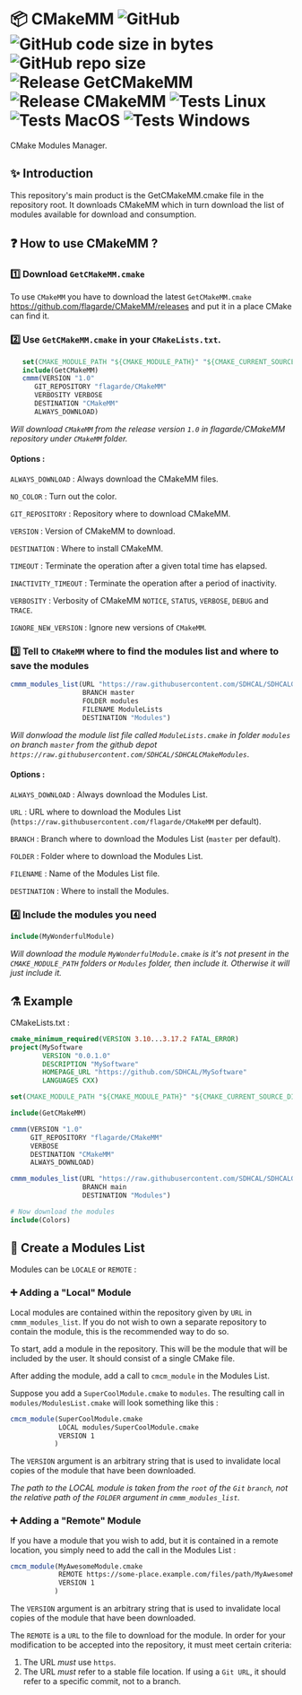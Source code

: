 # 📦 CMakeMM ![GitHub](https://img.shields.io/github/license/flagarde/CMakeMM) ![GitHub code size in bytes](https://img.shields.io/github/languages/code-size/flagarde/CMakeMM) ![GitHub repo size](https://img.shields.io/github/repo-size/flagarde/CMakeMM) ![Release GetCMakeMM](https://github.com/flagarde/CMakeMM/workflows/Release%20GetCMakeMM/badge.svg) ![Release CMakeMM](https://github.com/flagarde/CMakeMM/workflows/Release%20CMakeMM/badge.svg) ![Tests Linux](https://github.com/flagarde/CMakeMM/workflows/Tests%20Linux/badge.svg) ![Tests MacOS](https://github.com/flagarde/CMakeMM/workflows/Tests%20MacOS/badge.svg) ![Tests Windows](https://github.com/flagarde/CMakeMM/workflows/Tests%20Windows/badge.svg) #

CMake Modules Manager.

## ✨ Introduction
This repository's main product is the GetCMakeMM.cmake file in the repository root. It downloads CMakeMM which in turn download the list of modules available for download and consumption.

## ❓ How to use CMakeMM ?

### 1️⃣ Download `GetCMakeMM.cmake`
To use `CMakeMM` you have to download the latest `GetCMakeMM.cmake` https://github.com/flagarde/CMakeMM/releases and put it in a place CMake can find it.

### 2️⃣ Use `GetCMakeMM.cmake` in your `CMakeLists.txt`.
 ```cmake
	set(CMAKE_MODULE_PATH "${CMAKE_MODULE_PATH}" "${CMAKE_CURRENT_SOURCE_DIR}/cmake")
	include(GetCMakeMM)
	cmmm(VERSION "1.0" 
       GIT_REPOSITORY "flagarde/CMakeMM"
       VERBOSITY VERBOSE 
       DESTINATION "CMakeMM" 
       ALWAYS_DOWNLOAD)
 ```
 *Will download `CMakeMM` from the release version `1.0` in flagarde/CMakeMM repository under `CMakeMM` folder.*
 
 #### Options :
 `ALWAYS_DOWNLOAD` : Always download the CMakeMM files.
 
 `NO_COLOR` : Turn out the color.
 
 `GIT_REPOSITORY` : Repository where to download CMakeMM.
 
 `VERSION` : Version of CMakeMM to download.
 
 `DESTINATION` : Where to install CMakeMM.
 
 `TIMEOUT` : Terminate the operation after a given total time has elapsed.
 
 `INACTIVITY_TIMEOUT` : Terminate the operation after a period of inactivity.
 
 `VERBOSITY` : Verbosity of CMakeMM `NOTICE`, `STATUS`, `VERBOSE`, `DEBUG` and `TRACE`.
 
 `IGNORE_NEW_VERSION` : Ignore new versions of `CMakeMM`.
 
 ### 3️⃣ Tell to `CMakeMM` where to find the modules list and where to save the modules
 ```cmake
 cmmm_modules_list(URL "https://raw.githubusercontent.com/SDHCAL/SDHCALCMakeModules" 
                   BRANCH master
                   FOLDER modules
                   FILENAME ModuleLists
                   DESTINATION "Modules")
 ```
 *Will donwload the module list file called `ModuleLists.cmake` in folder `modules` on branch `master` from the github depot `https://raw.githubusercontent.com/SDHCAL/SDHCALCMakeModules`*. 
 
 #### Options :
 `ALWAYS_DOWNLOAD` : Always download the Modules List.
 
 `URL` : URL where to download the Modules List (`https://raw.githubusercontent.com/flagarde/CMakeMM` per default).
 
 `BRANCH` : Branch where to download the Modules List (`master` per default).
 
 `FOLDER` : Folder where to download the Modules List.
 
 `FILENAME` : Name of the Modules List file.
 
 `DESTINATION` : Where to install the Modules.
 
 ### 4️⃣ Include the modules you need
  ```cmake
  include(MyWonderfulModule)
  ```
*Will download the module `MyWonderfulModule.cmake` is it's not present in the `CMAKE_MODULE_PATH` folders or `Modules` folder, then include it. Otherwise it will just include it.*
  
## ⚗  Example
CMakeLists.txt :
```cmake
cmake_minimum_required(VERSION 3.10...3.17.2 FATAL_ERROR)
project(MySoftware 
        VERSION "0.0.1.0" 
        DESCRIPTION "MySoftware" 
        HOMEPAGE_URL "https://github.com/SDHCAL/MySoftware"
        LANGUAGES CXX)

set(CMAKE_MODULE_PATH "${CMAKE_MODULE_PATH}" "${CMAKE_CURRENT_SOURCE_DIR}/cmake")

include(GetCMakeMM)

cmmm(VERSION "1.0" 
     GIT_REPOSITORY "flagarde/CMakeMM"
     VERBOSE
     DESTINATION "CMakeMM"
     ALWAYS_DOWNLOAD)

cmmm_modules_list(URL "https://raw.githubusercontent.com/SDHCAL/SDHCALCMakeModules"
                  BRANCH main
                  DESTINATION "Modules")

# Now download the modules
include(Colors)
```
## 📝 Create a Modules List

Modules can be `LOCALE` or `REMOTE` :

### ➕ Adding a "Local" Module

Local modules are contained within the repository given by `URL` in `cmmm_modules_list`. If you do not wish to own a separate repository to contain the module, this is the recommended way to do so.

To start, add a module in the repository. This will be the module that will be included by the user. It should consist of a single CMake file.

After adding the module, add a call to `cmcm_module` in the Modules List.

Suppose you add a `SuperCoolModule.cmake` to `modules`. The resulting call in `modules/ModulesList.cmake` will look something like this :

```cmake
cmcm_module(SuperCoolModule.cmake
            LOCAL modules/SuperCoolModule.cmake
            VERSION 1
           )
```

The `VERSION` argument is an arbitrary string that is used to invalidate local copies of the module that have been downloaded.

*The path to the LOCAL module is taken from the `root` of the `Git` `branch`, not the relative path of the `FOLDER` argument in `cmmm_modules_list`.*

### ➕ Adding a "Remote" Module

If you have a module that you wish to add, but it is contained in a remote location, you simply need to add the call in the Modules List :

```cmake
cmcm_module(MyAwesomeModule.cmake
            REMOTE https://some-place.example.com/files/path/MyAwesomeModule.cmake
            VERSION 1
           )
```

The `VERSION` argument is an arbitrary string that is used to invalidate local copies of the module that have been downloaded.

The `REMOTE` is a `URL` to the file to download for the module. In order for your modification to be accepted into the repository, it must meet certain criteria:

1. The URL *must* use `https`.
2. The URL *must* refer to a stable file location. If using a `Git URL`, it should refer to a specific commit, not to a branch.

